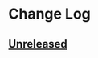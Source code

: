 # Change Log

## [Unreleased]

[Unreleased]: https://github.com/sounisi5011/metalsmith-****/compare/v0.0.0...master
